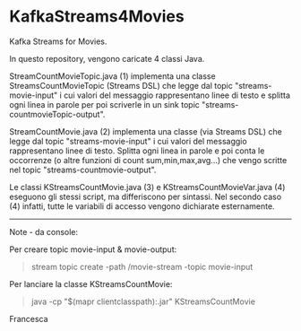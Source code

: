 # KafkaStreams4Movies


Kafka Streams for Movies.

In questo repository, vengono caricate 4 classi Java.
 
StreamCountMovieTopic.java (1) implementa una classe StreamsCountMovieTopic (Streams DSL) che legge dal
topic "streams-movie-input" i cui valori del messaggio rappresentano linee di testo e 
splitta ogni linea in parole per poi scriverle in un sink topic "streams-countmovieTopic-output".
 
StreamCountMovie.java (2) implementa una classe (via Streams DSL) che legge dal topic "streams-movie-input" 
i cui valori del messaggio rappresentano linee di testo. Splitta ogni linea in parole e poi conta le 
occorrenze (o altre funzioni di count sum,min,max,avg...) che vengo scritte nel topic "streams-countmovie-output".
 
Le classi KStreamsCountMovie.java (3) e KStreamsCountMovieVar.java (4)
eseguono gli stessi script, ma differiscono per sintassi.
Nel secondo caso (4) infatti, tutte le variabili di accesso vengono dichiarate esternamente.

_________________
Note - da console:

  Per creare topic movie-input & movie-output:
   > stream topic create -path /movie-stream -topic movie-input 
    
 Per lanciare la classe KStreamsCountMovie:  
   > java -cp "$(mapr clientclasspath):<Application Name>.jar" KStreamsCountMovie

Francesca
